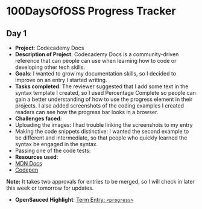 ﻿# 100DaysOfOSS Progress Tracker

##  Day 1 

- **Project**: Codecademy Docs 
- **Description of Project**: Codecademy Docs is a community-driven reference that can people can use when learning how to code or developing other tech skills.
- **Goals**: I wanted to grow my documentation skills, so I decided to improve on an entry I started writing.  
- **Tasks completed**: 
The reviewer suggested that I add some text in the syntax template I created, so I used Percentage Complete so people can gain a better understanding of how to use the progress element in their projects. I also added screenshots of the coding examples I created readers can see how the progress bar looks in a browser.   
- **Challenges faced**: 
- Uploading the images: I had trouble linking the screenshots to my entry
- Making the code snippets distinctive: I wanted the second example to be different and intermediate, so that people who quickly learned the syntax be engaged in the syntax.     
- Passing one of the code tests: 
- **Resources used**: 
- [MDN Docs](https://developer.mozilla.org/en-US/docs/Web/HTML/Element/progress) 
-  [Codepen](https://codepen.io/)

**Note:** It takes two approvals for entries to be merged, so I will check in later this week or tomorrow for updates. 
- **OpenSauced Highlight**: [Term Entry: `<progress>`](https://github.com/Codecademy/docs/pull/2842)
